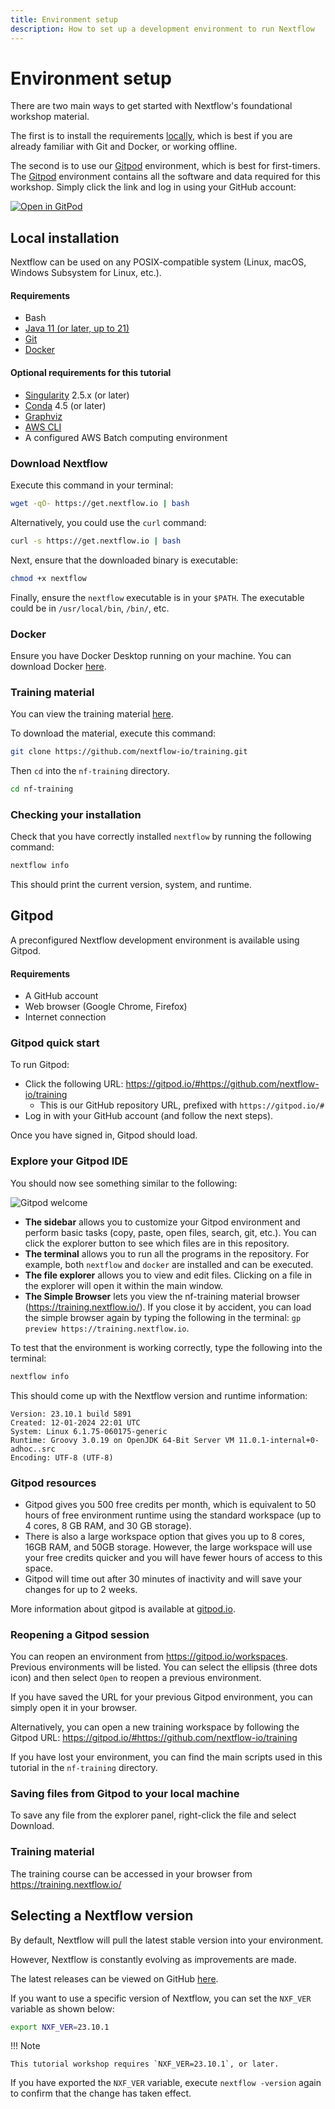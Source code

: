 ```yaml
---
title: Environment setup
description: How to set up a development environment to run Nextflow
---
```


# Environment setup

There are two main ways to get started with Nextflow's foundational workshop material.

The first is to install the requirements [locally](#local-installation), which is best if you are already familiar with Git and Docker, or working offline.

The second is to use our [Gitpod](#gitpod) environment, which is best for first-timers. The [Gitpod](#gitpod) environment contains all the software and data required for this workshop. Simply click the link and log in using your GitHub account:

[![Open in GitPod](https://img.shields.io/badge/Gitpod-%20Open%20in%20Gitpod-908a85?logo=gitpod)](https://gitpod.io/#https://github.com/nextflow-io/training)

## Local installation

Nextflow can be used on any POSIX-compatible system (Linux, macOS, Windows Subsystem for Linux, etc.).

#### Requirements

-   Bash
-   [Java 11 (or later, up to 21)](https://www.oracle.com/technetwork/java/javase/downloads/index.html)
-   [Git](https://git-scm.com/)
-   [Docker](https://docs.docker.com/get-docker/)

#### Optional requirements for this tutorial

-   [Singularity](https://github.com/sylabs/singularity) 2.5.x (or later)
-   [Conda](https://conda.io/) 4.5 (or later)
-   [Graphviz](http://www.graphviz.org/)
-   [AWS CLI](https://aws.amazon.com/cli/)
-   A configured AWS Batch computing environment

### Download Nextflow

Execute this command in your terminal:

```bash
wget -qO- https://get.nextflow.io | bash
```

Alternatively, you could use the `curl` command:

```bash
curl -s https://get.nextflow.io | bash
```

Next, ensure that the downloaded binary is executable:

```bash
chmod +x nextflow
```

Finally, ensure the `nextflow` executable is in your `$PATH`. The executable could be in `/usr/local/bin`, `/bin/`, etc.

### Docker

Ensure you have Docker Desktop running on your machine. You can download Docker [here](https://docs.docker.com/get-docker/).

### Training material

You can view the training material [here](https://training.nextflow.io/).

To download the material, execute this command:

```bash
git clone https://github.com/nextflow-io/training.git
```

Then `cd` into the `nf-training` directory.

```bash
cd nf-training
```

### Checking your installation

Check that you have correctly installed `nextflow` by running the following command:

```bash
nextflow info
```

This should print the current version, system, and runtime.

## Gitpod

A preconfigured Nextflow development environment is available using Gitpod.

#### Requirements

-   A GitHub account
-   Web browser (Google Chrome, Firefox)
-   Internet connection

### Gitpod quick start

To run Gitpod:

-   Click the following URL: <https://gitpod.io/#https://github.com/nextflow-io/training>
    -   This is our GitHub repository URL, prefixed with `https://gitpod.io/#`
-   Log in with your GitHub account (and follow the next steps).

Once you have signed in, Gitpod should load.

### Explore your Gitpod IDE

You should now see something similar to the following:

![Gitpod welcome](img/gitpod.welcome.png)

-   **The sidebar** allows you to customize your Gitpod environment and perform basic tasks (copy, paste, open files, search, git, etc.). You can click the explorer button to see which files are in this repository.
-   **The terminal** allows you to run all the programs in the repository. For example, both `nextflow` and `docker` are installed and can be executed.
-   **The file explorer** allows you to view and edit files. Clicking on a file in the explorer will open it within the main window.
-   **The Simple Browser** lets you view the nf-training material browser (<https://training.nextflow.io/>). If you close it by accident, you can load the simple browser again by typing the following in the terminal: `gp preview https://training.nextflow.io`.

To test that the environment is working correctly, type the following into the terminal:

```bash
nextflow info
```

This should come up with the Nextflow version and runtime information:

```console
Version: 23.10.1 build 5891
Created: 12-01-2024 22:01 UTC
System: Linux 6.1.75-060175-generic
Runtime: Groovy 3.0.19 on OpenJDK 64-Bit Server VM 11.0.1-internal+0-adhoc..src
Encoding: UTF-8 (UTF-8)
```

### Gitpod resources

-   Gitpod gives you 500 free credits per month, which is equivalent to 50 hours of free environment runtime using the standard workspace (up to 4 cores, 8 GB RAM, and 30 GB storage).
-   There is also a large workspace option that gives you up to 8 cores, 16GB RAM, and 50GB storage. However, the large workspace will use your free credits quicker and you will have fewer hours of access to this space.
-   Gitpod will time out after 30 minutes of inactivity and will save your changes for up to 2 weeks.

More information about gitpod is available at [gitpod.io](https://www.gitpod.io).

### Reopening a Gitpod session

You can reopen an environment from <https://gitpod.io/workspaces>. Previous environments will be listed. You can select the ellipsis (three dots icon) and then select `Open` to reopen a previous environment.

If you have saved the URL for your previous Gitpod environment, you can simply open it in your browser.

Alternatively, you can open a new training workspace by following the Gitpod URL: <https://gitpod.io/#https://github.com/nextflow-io/training>

If you have lost your environment, you can find the main scripts used in this tutorial in the `nf-training` directory.

### Saving files from Gitpod to your local machine

To save any file from the explorer panel, right-click the file and select Download.

### Training material

The training course can be accessed in your browser from <https://training.nextflow.io/>

## Selecting a Nextflow version

By default, Nextflow will pull the latest stable version into your environment.

However, Nextflow is constantly evolving as improvements are made.

The latest releases can be viewed on GitHub [here](https://github.com/nextflow-io/nextflow).

If you want to use a specific version of Nextflow, you can set the `NXF_VER` variable as shown below:

```bash
export NXF_VER=23.10.1
```

!!! Note

    This tutorial workshop requires `NXF_VER=23.10.1`, or later.

If you have exported the `NXF_VER` variable, execute `nextflow -version` again to confirm that the change has taken effect.
